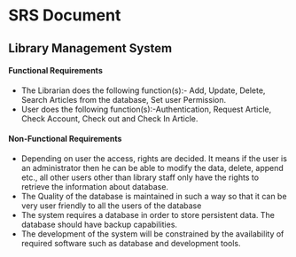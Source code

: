 # SRS Document
## Library Management System
#### Functional Requirements
- The Librarian does the following function(s):- Add, Update, Delete, Search Articles from the database, Set user Permission.
- User does the following function(s):-Authentication, Request Article, Check Account, Check out and Check In Article.

#### Non-Functional Requirements
-	Depending on user the access, rights are 
decided. It means if the user is an administrator then he can be able to 
modify the data, delete, append etc., all other users other than library staff 
only have the rights to retrieve the information about database.
-	The Quality of the database is maintained in such a way so that it can be 
very user friendly to all the users of the database
-	The system requires a database in order to store persistent data. The database 
should have backup capabilities.
-	The development of the system will be constrained by the availability of 
required software such as database and development tools.
